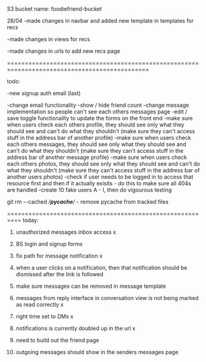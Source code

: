 S3 bucket name: foodiefriend-bucket

28/04
-made changes in navbar and added new template in templates for recs

-made changes in views for recs

-made changes in urls to add new recs page

==============================================================================================

todo:


-new signup auth email (last)


-change email functionality
-show / hide friend count
-change message implementation so people can't see each others messages page
-edit / save toggle functionality to update the forms on the front end
-make sure when users check each others profile, they should see only what they should see and can't do what they shouldn't (make sure they can't access stuff in the address bar of another profile)
-make sure when users check each others messages, they should see only what they should see and can't do what they shouldn't (make sure they can't access stuff in the address bar of another message profile)
-make sure when users check each others photos, they should see only what they should see and can't do what they shouldn't (make sure they can't access stuff in the address bar of another users photos)
-check if user needs to be logged in to access that resource first and then if it actually exisits - do this to make sure all 404s are handled
-create 10 fake users A - I, then do vigourous testing

git rm --cached */__pycache__/* - remove pycache from tracked files

==========================================================
today:

1. unauthorized messages inbox access x
2. BS login and signup forms
3. fix path for message notification x
4. when a user clicks on a notification, then that notification should be dismissed after the link is followed
5. make sure messages can be removed in message template

6. messages from reply interface in conversation view is not being marked as read correctly x
7. right time set to DMs x
8. notifications is currently doubled up in the url x
9. need to build out the friend page
10. outgoing messages should show in the senders messages page


